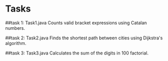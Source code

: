 # Tasks


##task 1: 
Task1.java
Counts valid bracket expressions using Catalan numbers.

##task 2: 
Task2.java
Finds the shortest path between cities using Dijkstra's algorithm.

##task 3:
Task3.java
Calculates the sum of the digits in 100 factorial.
